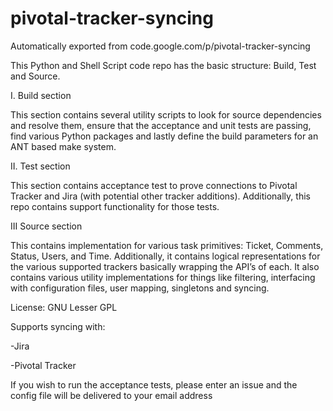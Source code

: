 # pivotal-tracker-syncing
Automatically exported from code.google.com/p/pivotal-tracker-syncing

This Python and Shell Script code repo has the basic structure: Build, Test and Source.

I. Build section

This section contains several utility scripts to look for source dependencies and resolve them, ensure that the acceptance and unit tests are passing, find various Python packages and lastly define the build parameters for an ANT based make system.

II. Test section

This section contains acceptance test to prove connections to Pivotal Tracker and Jira (with potential other tracker additions). Additionally, this repo contains support functionality for those tests.

III Source section

This contains implementation for various task primitives: Ticket, Comments, Status, Users, and Time. Additionally, it contains logical representations for the various supported trackers basically wrapping the API’s of each. It also contains various utility implementations for things like filtering, interfacing with configuration files, user mapping, singletons and syncing.

License: GNU Lesser GPL

Supports syncing with:

-Jira

-Pivotal Tracker

If you wish to run the acceptance tests, please enter an issue and the config file will be delivered to your email address
